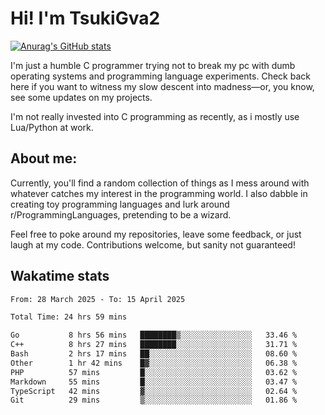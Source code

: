 # Hi! I'm TsukiGva2

[![Anurag's GitHub stats](https://github-readme-stats.vercel.app/api?username=tsukigva2&theme=gruvbox&show_icons=true)](https://github.com/anuraghazra/github-readme-stats)

I'm just a humble C programmer trying not to break my pc with dumb operating systems and programming language experiments. Check back here if you want to witness my slow descent into madness—or, you know, see some updates on my projects.

I'm not really invested into C programming as recently, as i mostly use Lua/Python at work.

## About me:

Currently, you'll find a random collection of things as I mess around with whatever catches my interest in the programming world. I also dabble in creating toy programming languages and lurk around r/ProgrammingLanguages, pretending to be a wizard.

Feel free to poke around my repositories, leave some feedback, or just laugh at my code. Contributions welcome, but sanity not guaranteed!


## Wakatime stats
<!--START_SECTION:waka-->

```txt
From: 28 March 2025 - To: 15 April 2025

Total Time: 24 hrs 59 mins

Go           8 hrs 56 mins   ████████▒░░░░░░░░░░░░░░░░   33.46 %
C++          8 hrs 27 mins   ████████░░░░░░░░░░░░░░░░░   31.71 %
Bash         2 hrs 17 mins   ██░░░░░░░░░░░░░░░░░░░░░░░   08.60 %
Other        1 hr 42 mins    █▓░░░░░░░░░░░░░░░░░░░░░░░   06.38 %
PHP          57 mins         █░░░░░░░░░░░░░░░░░░░░░░░░   03.62 %
Markdown     55 mins         █░░░░░░░░░░░░░░░░░░░░░░░░   03.47 %
TypeScript   42 mins         ▓░░░░░░░░░░░░░░░░░░░░░░░░   02.64 %
Git          29 mins         ▒░░░░░░░░░░░░░░░░░░░░░░░░   01.86 %
```

<!--END_SECTION:waka-->
